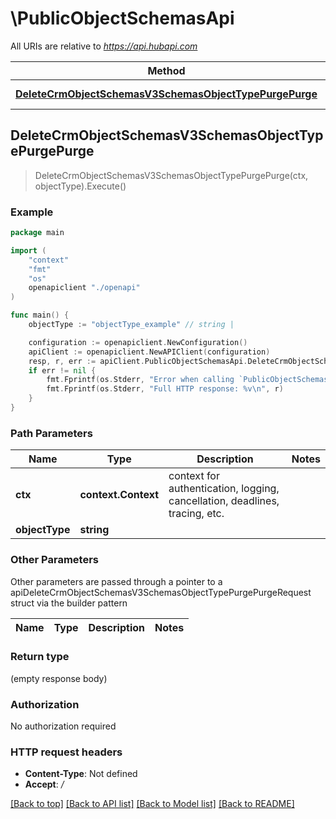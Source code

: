 # \PublicObjectSchemasApi

All URIs are relative to *https://api.hubapi.com*

Method | HTTP request | Description
------------- | ------------- | -------------
[**DeleteCrmObjectSchemasV3SchemasObjectTypePurgePurge**](PublicObjectSchemasApi.md#DeleteCrmObjectSchemasV3SchemasObjectTypePurgePurge) | **Delete** /crm/v3/schemas/{objectType}/purge | 



## DeleteCrmObjectSchemasV3SchemasObjectTypePurgePurge

> DeleteCrmObjectSchemasV3SchemasObjectTypePurgePurge(ctx, objectType).Execute()



### Example

```go
package main

import (
    "context"
    "fmt"
    "os"
    openapiclient "./openapi"
)

func main() {
    objectType := "objectType_example" // string | 

    configuration := openapiclient.NewConfiguration()
    apiClient := openapiclient.NewAPIClient(configuration)
    resp, r, err := apiClient.PublicObjectSchemasApi.DeleteCrmObjectSchemasV3SchemasObjectTypePurgePurge(context.Background(), objectType).Execute()
    if err != nil {
        fmt.Fprintf(os.Stderr, "Error when calling `PublicObjectSchemasApi.DeleteCrmObjectSchemasV3SchemasObjectTypePurgePurge``: %v\n", err)
        fmt.Fprintf(os.Stderr, "Full HTTP response: %v\n", r)
    }
}
```

### Path Parameters


Name | Type | Description  | Notes
------------- | ------------- | ------------- | -------------
**ctx** | **context.Context** | context for authentication, logging, cancellation, deadlines, tracing, etc.
**objectType** | **string** |  | 

### Other Parameters

Other parameters are passed through a pointer to a apiDeleteCrmObjectSchemasV3SchemasObjectTypePurgePurgeRequest struct via the builder pattern


Name | Type | Description  | Notes
------------- | ------------- | ------------- | -------------


### Return type

 (empty response body)

### Authorization

No authorization required

### HTTP request headers

- **Content-Type**: Not defined
- **Accept**: */*

[[Back to top]](#) [[Back to API list]](../README.md#documentation-for-api-endpoints)
[[Back to Model list]](../README.md#documentation-for-models)
[[Back to README]](../README.md)

